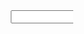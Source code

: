 <p align="center">
	<svg width="100%" height="500">
  <foreignObject x="10" y="10" width="100" height="150">
      <div xmlns="http://www.w3.org/1999/xhtml">
      <input></input>
          </div>
  </foreignObject>
</svg>
</p>
